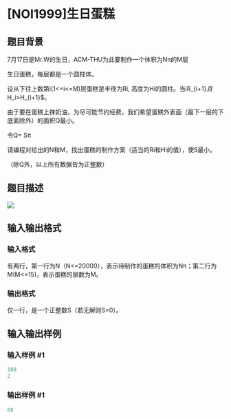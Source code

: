 # [NOI1999]生日蛋糕

## 题目背景

7月17日是Mr.W的生日，ACM-THU为此要制作一个体积为Nπ的M层

生日蛋糕，每层都是一个圆柱体。

设从下往上数第i(1<=i<=M)层蛋糕是半径为Ri, 高度为Hi的圆柱。当iR_{i+1}$且$H_i>H_{i+1}$。

由于要在蛋糕上抹奶油，为尽可能节约经费，我们希望蛋糕外表面（最下一层的下底面除外）的面积Q最小。

令Q= Sπ

请编程对给出的N和M，找出蛋糕的制作方案（适当的Ri和Hi的值），使S最小。

（除Q外，以上所有数据皆为正整数）

## 题目描述

![](https://cdn.luogu.com.cn/upload/pic/524.png)

## 输入输出格式

### 输入格式

有两行，第一行为N（N<=20000），表示待制作的蛋糕的体积为Nπ；第二行为M(M<=15)，表示蛋糕的层数为M。

### 输出格式

仅一行，是一个正整数S（若无解则S=0）。

## 输入输出样例

### 输入样例 #1

```cpp
100
2

```
### 输出样例 #1

```cpp
68
```


